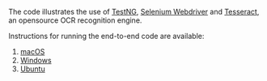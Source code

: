 The code illustrates the use of [TestNG](https://testng.org/doc/index.html "TestNG website homepage"), [Selenium Webdriver](https://www.selenium.dev/documentation/en/webdriver/ "Selenium webdriver page") and [Tesseract](https://tesseract-ocr.github.io/tessdoc/ "Tesseract on GitHub"), an opensource OCR recognition engine.

Instructions for running the end-to-end code are available: 
 1. [macOS](https://javafullstackcode.wordpress.com/2021/02/25/macos-big-sur-cloning-and-running-the-end-to-end-testing-code/ "[macOS Big Sur] Cloning and running the end-to-end testing code")
 2. [Windows](https://javafullstackcode.wordpress.com/2021/02/24/windows-10-cloning-and-running-the-end-to-end-testing-code-2/ "[Windows 10] Cloning and running the end-to-end testing code")
 3. [Ubuntu](https://javafullstackcode.wordpress.com/2021/02/24/linux-ubuntu-cloning-and-running-the-end-to-end-testing-code/ "[Linux Ubuntu] Cloning and running the end-to-end testing code")   
   

